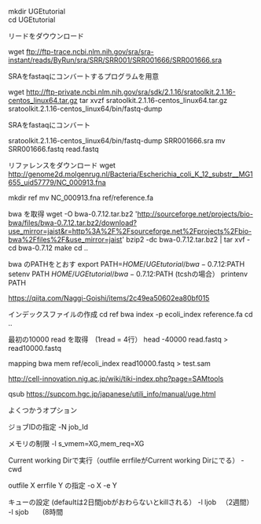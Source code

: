mkdir UGEtutorial     
cd UGEtutorial

リードをダウウンロード

wget ftp://ftp-trace.ncbi.nlm.nih.gov/sra/sra-instant/reads/ByRun/sra/SRR/SRR001/SRR001666/SRR001666.sra


SRAをfastaqにコンバートするプログラムを用意

wget http://ftp-private.ncbi.nlm.nih.gov/sra/sdk/2.1.16/sratoolkit.2.1.16-centos_linux64.tar.gz
tar xvzf sratoolkit.2.1.16-centos_linux64.tar.gz
sratoolkit.2.1.16-centos_linux64/bin/fastq-dump


SRAをfastaqにコンバート

sratoolkit.2.1.16-centos_linux64/bin/fastq-dump SRR001666.sra
mv SRR001666.fastq read.fastq

リファレンスをダウンロード
wget http://genome2d.molgenrug.nl/Bacteria/Escherichia_coli_K_12_substr__MG1655_uid57779/NC_000913.fna

mkdir ref
mv NC_000913.fna ref/reference.fa

bwa を取得
wget -O bwa-0.7.12.tar.bz2 'http://sourceforge.net/projects/bio-bwa/files/bwa-0.7.12.tar.bz2/download?use_mirror=jaist&r=http%3A%2F%2Fsourceforge.net%2Fprojects%2Fbio-bwa%2Ffiles%2F&use_mirror=jaist'
 bzip2 -dc bwa-0.7.12.tar.bz2 | tar xvf -
 cd bwa-0.7.12
 make
 cd ..

bwa のPATHをとおす
export PATH=$HOME/UGEtutorial/bwa-0.7.12:$PATH
setenv PATH  $HOME/UGEtutorial/bwa-0.7.12:$PATH  (tcshの場合）
printenv  PATH

https://qiita.com/Naggi-Goishi/items/2c49ea50602ea80bf015


インデックスファイルの作成
cd ref
bwa index -p ecoli_index reference.fa 
cd ..

最初の10000 read を取得　(1read = 4行）
head -40000 read.fastq > read10000.fastq 

mapping
bwa mem ref/ecoli_index  read10000.fastq  > test.sam

http://cell-innovation.nig.ac.jp/wiki/tiki-index.php?page=SAMtools


qsub
https://supcom.hgc.jp/japanese/utili_info/manual/uge.html

よくつかうオプション

ジョブIDの指定
-N  job_Id

メモリの制限
-l s_vmem=XG,mem_req=XG

Current working Dirで実行（outfile errfileがCurrent working Dirにでる）
-cwd

outfile X errfile Y の指定 
-o X -e Y

キューの設定 (defaultは2日間jobがおわらないとkillされる）
-l ljob 　（2週間）
-l sjob　　(8時間